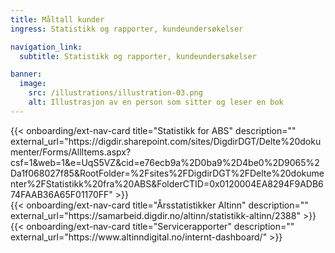 ```yaml
---
title: Måltall kunder
ingress: Statistikk og rapporter, kundeundersøkelser 

navigation_link:
  subtitle: Statistikk og rapporter, kundeundersøkelser

banner:
  image:
    src: /illustrations/illustration-03.png
    alt: Illustrasjon av en person som sitter og leser en bok
---
```


<div class="onboarding-ext-nav-card-container">
  <div class="onboarding-ext-nav-card">
    {{< onboarding/ext-nav-card
      title="Statistikk for ABS"
      description=""
      external_url="https://digdir.sharepoint.com/sites/DigdirDGT/Delte%20dokumenter/Forms/AllItems.aspx?csf=1&web=1&e=UqS5VZ&cid=e76ecb9a%2D0ba9%2D4be0%2D9065%2Da1f068027f85&RootFolder=%2Fsites%2FDigdirDGT%2FDelte%20dokumenter%2FStatistikk%20fra%20ABS&FolderCTID=0x0120004EA8294F9ADB674FAAB36A65F01170FF"
    >}}
  </div>
  <div class="onboarding-ext-nav-card">
    {{< onboarding/ext-nav-card
      title="Årsstatistikker Altinn"
      description=""
      external_url="https://samarbeid.digdir.no/altinn/statistikk-altinn/2388"
    >}}
  </div>
  <div class="onboarding-ext-nav-card">
    {{< onboarding/ext-nav-card
      title="Servicerapporter"
      description=""
      external_url="https://www.altinndigital.no/internt-dashboard/"
    >}}
  </div>
</div>

